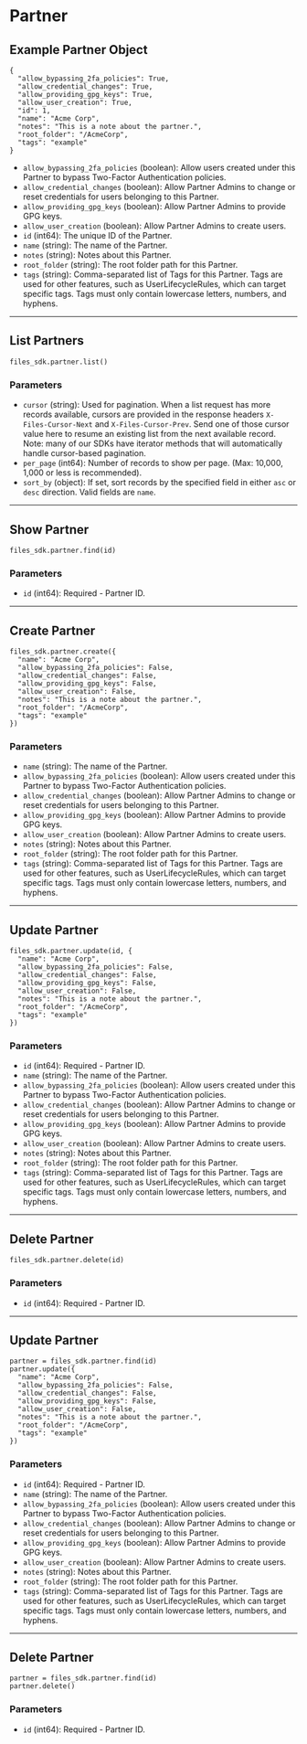 # Partner

## Example Partner Object

```
{
  "allow_bypassing_2fa_policies": True,
  "allow_credential_changes": True,
  "allow_providing_gpg_keys": True,
  "allow_user_creation": True,
  "id": 1,
  "name": "Acme Corp",
  "notes": "This is a note about the partner.",
  "root_folder": "/AcmeCorp",
  "tags": "example"
}
```

* `allow_bypassing_2fa_policies` (boolean): Allow users created under this Partner to bypass Two-Factor Authentication policies.
* `allow_credential_changes` (boolean): Allow Partner Admins to change or reset credentials for users belonging to this Partner.
* `allow_providing_gpg_keys` (boolean): Allow Partner Admins to provide GPG keys.
* `allow_user_creation` (boolean): Allow Partner Admins to create users.
* `id` (int64): The unique ID of the Partner.
* `name` (string): The name of the Partner.
* `notes` (string): Notes about this Partner.
* `root_folder` (string): The root folder path for this Partner.
* `tags` (string): Comma-separated list of Tags for this Partner. Tags are used for other features, such as UserLifecycleRules, which can target specific tags.  Tags must only contain lowercase letters, numbers, and hyphens.


---

## List Partners

```
files_sdk.partner.list()
```

### Parameters

* `cursor` (string): Used for pagination.  When a list request has more records available, cursors are provided in the response headers `X-Files-Cursor-Next` and `X-Files-Cursor-Prev`.  Send one of those cursor value here to resume an existing list from the next available record.  Note: many of our SDKs have iterator methods that will automatically handle cursor-based pagination.
* `per_page` (int64): Number of records to show per page.  (Max: 10,000, 1,000 or less is recommended).
* `sort_by` (object): If set, sort records by the specified field in either `asc` or `desc` direction. Valid fields are `name`.


---

## Show Partner

```
files_sdk.partner.find(id)
```

### Parameters

* `id` (int64): Required - Partner ID.


---

## Create Partner

```
files_sdk.partner.create({
  "name": "Acme Corp",
  "allow_bypassing_2fa_policies": False,
  "allow_credential_changes": False,
  "allow_providing_gpg_keys": False,
  "allow_user_creation": False,
  "notes": "This is a note about the partner.",
  "root_folder": "/AcmeCorp",
  "tags": "example"
})
```

### Parameters

* `name` (string): The name of the Partner.
* `allow_bypassing_2fa_policies` (boolean): Allow users created under this Partner to bypass Two-Factor Authentication policies.
* `allow_credential_changes` (boolean): Allow Partner Admins to change or reset credentials for users belonging to this Partner.
* `allow_providing_gpg_keys` (boolean): Allow Partner Admins to provide GPG keys.
* `allow_user_creation` (boolean): Allow Partner Admins to create users.
* `notes` (string): Notes about this Partner.
* `root_folder` (string): The root folder path for this Partner.
* `tags` (string): Comma-separated list of Tags for this Partner. Tags are used for other features, such as UserLifecycleRules, which can target specific tags.  Tags must only contain lowercase letters, numbers, and hyphens.


---

## Update Partner

```
files_sdk.partner.update(id, {
  "name": "Acme Corp",
  "allow_bypassing_2fa_policies": False,
  "allow_credential_changes": False,
  "allow_providing_gpg_keys": False,
  "allow_user_creation": False,
  "notes": "This is a note about the partner.",
  "root_folder": "/AcmeCorp",
  "tags": "example"
})
```

### Parameters

* `id` (int64): Required - Partner ID.
* `name` (string): The name of the Partner.
* `allow_bypassing_2fa_policies` (boolean): Allow users created under this Partner to bypass Two-Factor Authentication policies.
* `allow_credential_changes` (boolean): Allow Partner Admins to change or reset credentials for users belonging to this Partner.
* `allow_providing_gpg_keys` (boolean): Allow Partner Admins to provide GPG keys.
* `allow_user_creation` (boolean): Allow Partner Admins to create users.
* `notes` (string): Notes about this Partner.
* `root_folder` (string): The root folder path for this Partner.
* `tags` (string): Comma-separated list of Tags for this Partner. Tags are used for other features, such as UserLifecycleRules, which can target specific tags.  Tags must only contain lowercase letters, numbers, and hyphens.


---

## Delete Partner

```
files_sdk.partner.delete(id)
```

### Parameters

* `id` (int64): Required - Partner ID.


---

## Update Partner

```
partner = files_sdk.partner.find(id)
partner.update({
  "name": "Acme Corp",
  "allow_bypassing_2fa_policies": False,
  "allow_credential_changes": False,
  "allow_providing_gpg_keys": False,
  "allow_user_creation": False,
  "notes": "This is a note about the partner.",
  "root_folder": "/AcmeCorp",
  "tags": "example"
})
```

### Parameters

* `id` (int64): Required - Partner ID.
* `name` (string): The name of the Partner.
* `allow_bypassing_2fa_policies` (boolean): Allow users created under this Partner to bypass Two-Factor Authentication policies.
* `allow_credential_changes` (boolean): Allow Partner Admins to change or reset credentials for users belonging to this Partner.
* `allow_providing_gpg_keys` (boolean): Allow Partner Admins to provide GPG keys.
* `allow_user_creation` (boolean): Allow Partner Admins to create users.
* `notes` (string): Notes about this Partner.
* `root_folder` (string): The root folder path for this Partner.
* `tags` (string): Comma-separated list of Tags for this Partner. Tags are used for other features, such as UserLifecycleRules, which can target specific tags.  Tags must only contain lowercase letters, numbers, and hyphens.


---

## Delete Partner

```
partner = files_sdk.partner.find(id)
partner.delete()
```

### Parameters

* `id` (int64): Required - Partner ID.
